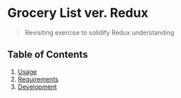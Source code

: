 # Grocery List ver. Redux

> Revisiting exercise to solidify Redux understanding

## Table of Contents

1. [Usage](#Usage)
2. [Requirements](#requirements)
3. [Development](#development)

